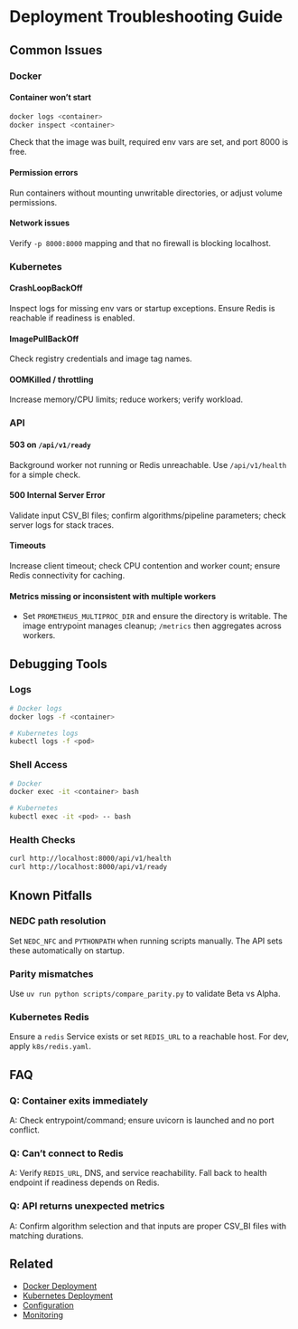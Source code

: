 # Deployment Troubleshooting Guide

## Common Issues

### Docker

#### Container won’t start

```bash
docker logs <container>
docker inspect <container>
```

Check that the image was built, required env vars are set, and port 8000 is free.

#### Permission errors

Run containers without mounting unwritable directories, or adjust volume permissions.

#### Network issues

Verify `-p 8000:8000` mapping and that no firewall is blocking localhost.

### Kubernetes

#### CrashLoopBackOff

Inspect logs for missing env vars or startup exceptions. Ensure Redis is reachable if readiness is enabled.

#### ImagePullBackOff

Check registry credentials and image tag names.

#### OOMKilled / throttling

Increase memory/CPU limits; reduce workers; verify workload.

### API

#### 503 on `/api/v1/ready`

Background worker not running or Redis unreachable. Use `/api/v1/health` for a simple check.

#### 500 Internal Server Error

Validate input CSV_BI files; confirm algorithms/pipeline parameters; check server logs for stack traces.

#### Timeouts

Increase client timeout; check CPU contention and worker count; ensure Redis connectivity for caching.

#### Metrics missing or inconsistent with multiple workers

- Set `PROMETHEUS_MULTIPROC_DIR` and ensure the directory is writable. The image entrypoint manages cleanup; `/metrics` then aggregates across workers.

## Debugging Tools

### Logs

```bash
# Docker logs
docker logs -f <container>

# Kubernetes logs
kubectl logs -f <pod>
```

### Shell Access

```bash
# Docker
docker exec -it <container> bash

# Kubernetes
kubectl exec -it <pod> -- bash
```

### Health Checks

```bash
curl http://localhost:8000/api/v1/health
curl http://localhost:8000/api/v1/ready
```

## Known Pitfalls

### NEDC path resolution

Set `NEDC_NFC` and `PYTHONPATH` when running scripts manually. The API sets these automatically on startup.

### Parity mismatches

Use `uv run python scripts/compare_parity.py` to validate Beta vs Alpha.

### Kubernetes Redis

Ensure a `redis` Service exists or set `REDIS_URL` to a reachable host. For dev, apply `k8s/redis.yaml`.

## FAQ

### Q: Container exits immediately

A: Check entrypoint/command; ensure uvicorn is launched and no port conflict.

### Q: Can’t connect to Redis

A: Verify `REDIS_URL`, DNS, and service reachability. Fall back to health endpoint if readiness depends on Redis.

### Q: API returns unexpected metrics

A: Confirm algorithm selection and that inputs are proper CSV_BI files with matching durations.

## Related

- [Docker Deployment](docker.md)
- [Kubernetes Deployment](kubernetes.md)
- [Configuration](configuration.md)
- [Monitoring](monitoring.md)
